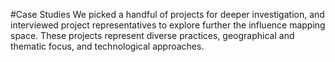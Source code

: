#Case Studies
We picked a handful of projects for deeper investigation, and interviewed project representatives to explore further the influence mapping space. These projects represent diverse practices, geographical and thematic focus, and technological approaches. 
